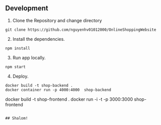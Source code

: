 ## Development

1. Clone the Repository and change directory

```
git clone https://github.com/nguyenhv01012000/OnlineShoppingWebsite

```

2. Install the dependencies.

```
npm install
```

3. Run app locally.

```
npm start
```

4. Deploy.

```
docker build -t shop-backend .
docker container run -p 4000:4000  shop-backend  

```
docker build -t shop-frontend .
docker  run -i -t -p 3000:3000  shop-frontend   
```

## Shalom!
